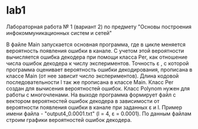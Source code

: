 # lab1
Лабораторная работа № 1 (вариант 2) по предмету "Основы построения инфокоммуникационных систем и сетей"

В файле Main запускается основная программа, где в цикле меняется вероятность появления ошибки в канале. 
С учетом этой вероятности вычисляется ошибка декодера при помощи класса Per, как отношение числа ошибок декодера
к числу экспериментов. Точность ε , с которой программа оценивает вероятность ошибки декодирования,
прописана в классе Main (от нее зависит число экспериментов).
Длина кодовой последовательности l так же прописана в классе Main.
Класс Per создан для вычисения вероятностей ошибок. Класс Polynom нужен для работы с многочленами.
На выходе программа формирует файл с вектором вероятностей ошибок декодера в зависимости от вероятности появления ошибки 
в канале при заданных ε и l. Пример имени файла - "output4_0.0001.txt" (l = 4, ε = 0.0001).
По данным файлам строим графики вероятностей ошибок декодера. 
